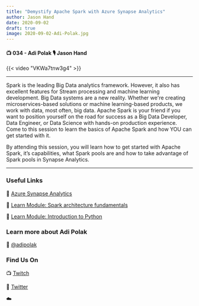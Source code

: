 ```yaml
---
title: "Demystify Apache Spark with Azure Synapse Analytics"
author: Jason Hand
date: 2020-09-02
draft: true
image: 2020-09-02-Adi-Polak.jpg
---
```


#### 📺 034 - Adi Polak 🎙️ Jason Hand

<!--more-->

{{< video "VKWa7tnw3g4" >}}

---

Spark is the leading Big Data analytics framework. However, it also has excellent features for Stream processing and machine learning development. Big Data systems are a new reality. Whether we're creating microservices-based solutions or machine learning-based products, we work with data, most often, big data. Apache Spark is your friend if you want to position yourself on the road for success as a Big Data Developer, Data Engineer, or Data Science with hands-on production experience. Come to this session to learn the basics of Apache Spark and how YOU can get started with it.

By attending this session, you will learn how to get started with Apache Spark, it’s capabilities, what Spark pools are and how to take advantage of Spark pools in Synapse Analytics.

---

### Useful Links

🔗 [Azure Synapse Analytics](https://docs.microsoft.com/en-us/azure/synapse-analytics/sql-data-warehouse/?WT.mc_id=allaroundazure-blog-adpolak)

🔗 [Learn Module: Spark architecture fundamentals](https://docs.microsoft.com/en-us/learn/modules/spark-architecture-fundamentals/?WT.mc_id=allaroundazure-blog-adpolak)

🔗 [Learn Module: Introduction to Python](https://docs.microsoft.com/en-us/learn/modules/intro-to-python/?WT.mc_id=allaroundazure-blog-adpolak)

### Learn more about Adi Polak

🔗 [@adipolak](https://twitter.com/adipolak)

### Find Us On

📺 [Twitch](https://www.twitch.tv/microsoftdeveloper)

🔗 [Twitter](https://twitter.com/jasonhand)

☁️

